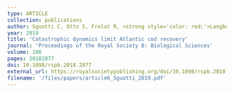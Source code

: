 ```yaml
---
type: ARTICLE
collection: publications
author: Sguotti C, Otto S, Frelat R, <strong style='color: red;'>Langbehn TJ</strong>, Ryberg M, Lindegren M, Durant J, Stenseth N & M&ouml;llmann C
year: 2019
title: 'Catastrophic dynamics limit Atlantic cod recovery'
journal: 'Proceedings of the Royal Society B: Biological Sciences'
volume: 286
pages: 20182877
doi: 10.1098/rspb.2018.2877
external_url: https://royalsocietypublishing.org/doi/10.1098/rspb.2018.2877
filename: '/files/papers/article6_Sguotti_2019.pdf'
---
```


